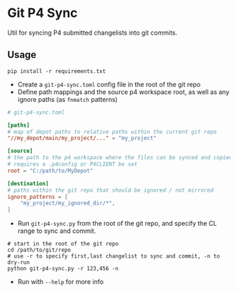 # Git P4 Sync

Util for syncing P4 submitted changelists into git commits.

## Usage

```shell
pip install -r requirements.txt
```

- Create a `git-p4-sync.toml` config file in the root of the git repo
- Define path mappings and the source p4 workspace root, as well as any ignore paths (as `fnmatch` patterns)

```toml
# git-p4-sync.toml

[paths]
# map of depot paths to relative paths within the current git repo
"//my_depot/main/my_project/..." = "my_project"

[source]
# the path to the p4 workspace where the files can be synced and copied from
# requires a .p4config or P4CLIENT be set
root = "C:/path/to/MyDepot"

[destination]
# paths within the git repo that should be ignored / not mirrored
ignore_patterns = [
    "my_project/my_ignored_dir/*",
]
```

- Run `git-p4-sync.py` from the root of the git repo, and specify the CL range to sync and commit.

```shell
# start in the root of the git repo
cd /path/to/git/repo
# use -r to specify first,last changelist to sync and commit, -n to dry-run
python git-p4-sync.py -r 123,456 -n
```

- Run with `--help` for more info

